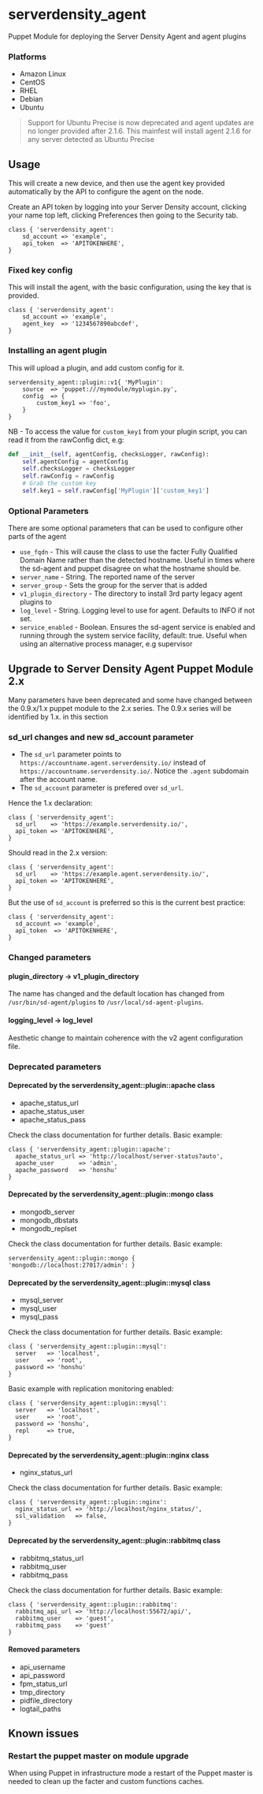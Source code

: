 serverdensity_agent
====================

Puppet Module for deploying the Server Density Agent and agent plugins

### Platforms

* Amazon Linux
* CentOS
* RHEL
* Debian
* Ubuntu

> Support for Ubuntu Precise is now deprecated and agent updates are no longer provided after 2.1.6. This mainfest will install agent 2.1.6 for any server detected as Ubuntu Precise

## Usage

This will create a new device, and then use the agent key provided automatically by the API to configure the agent on the node.

Create an API token by logging into your Server Density account, clicking your name top left, clicking Preferences then going to the Security tab.

```puppet
class { 'serverdensity_agent':
    sd_account => 'example',
    api_token  => 'APITOKENHERE',
}
```

### Fixed key config

This will install the agent, with the basic configuration, using the key that is provided.

```puppet
class { 'serverdensity_agent':
    sd_account => 'example',
    agent_key  => '1234567890abcdef',
}
```

### Installing an agent plugin

This will upload a plugin, and add custom config for it.

```puppet
serverdensity_agent::plugin::v1{ 'MyPlugin':
    source  => 'puppet:///mymodule/myplugin.py',
    config  => {
        custom_key1 => 'foo',
    }
}
```

NB - To access the value for `custom_key1` from your plugin script, you can read it from the rawConfig dict, e.g:

```python
def __init__(self, agentConfig, checksLogger, rawConfig):
    self.agentConfig = agentConfig
    self.checksLogger = checksLogger
    self.rawConfig = rawConfig
    # Grab the custom key
    self.key1 = self.rawConfig['MyPlugin']['custom_key1']
```

### Optional Parameters

There are some optional parameters that can be used to configure other parts of the agent

* `use_fqdn` - This will cause the class to use the facter Fully Qualified Domain Name rather than the detected hostname. Useful in times where the sd-agent and puppet disagree on what the hostname should be.
* `server_name` - String. The reported name of the server
* `server_group` - Sets the group for the server that is added
* `v1_plugin_directory` - The directory to install 3rd party legacy agent plugins to
* `log_level` - String. Logging level to use for agent. Defaults to INFO if not set.
* `service_enabled` - Boolean. Ensures the sd-agent service is enabled and running through the system service facility, default: true. Useful when using an alternative process manager, e.g supervisor

## Upgrade to Server Density Agent Puppet Module 2.x

Many parameters have been deprecated and some have changed between the 0.9.x/1.x puppet module to the 2.x series. The 0.9.x series will be identified by 1.x. in this section

### sd_url changes and new sd_account parameter

- The `sd_url` parameter points to `https://accountname.agent.serverdensity.io/` instead of `https://accountname.serverdensity.io/`. Notice the `.agent` subdomain after the account name.
- The `sd_account` parameter is prefered over `sd_url`.

Hence the 1.x declaration:

```puppet
class { 'serverdensity_agent':
  sd_url    => 'https://example.serverdensity.io/',
  api_token => 'APITOKENHERE',
}
```

Should read in the 2.x version:

```puppet
class { 'serverdensity_agent':
  sd_url    => 'https://example.agent.serverdensity.io/',
  api_token => 'APITOKENHERE',
}
```

But the use of `sd_account` is preferred so this is the current best practice:

```puppet
class { 'serverdensity_agent':
  sd_account => 'example',
  api_token  => 'APITOKENHERE',
}
```

### Changed parameters
#### plugin_directory -> v1_plugin_directory

The name has changed and the default location has changed from `/usr/bin/sd-agent/plugins` to `/usr/local/sd-agent-plugins`.

#### logging_level -> log_level

Aesthetic change to maintain coherence with the v2 agent configuration file.

### Deprecated parameters
#### Deprecated by the serverdensity_agent::plugin::apache class

- apache_status_url
- apache_status_user
- apache_status_pass

Check the class documentation for further details. Basic example:

```puppet
class { 'serverdensity_agent::plugin::apache':
  apache_status_url => 'http://localhost/server-status?auto',
  apache_user       => 'admin',
  apache_password   => 'honshu'
}
```

#### Deprecated by the serverdensity_agent::plugin::mongo class

- mongodb_server
- mongodb_dbstats
- mongodb_replset

Check the class documentation for further details. Basic example:

```puppet
serverdensity_agent::plugin::mongo { 'mongodb://localhost:27017/admin': }
```

#### Deprecated by the serverdensity_agent::plugin::mysql class

- mysql_server
- mysql_user
- mysql_pass

Check the class documentation for further details. Basic example:

```puppet
class { 'serverdensity_agent::plugin::mysql':
  server   => 'localhost',
  user     => 'root',
  password => 'honshu'
}
```

Basic example with replication monitoring enabled:

```puppet
class { 'serverdensity_agent::plugin::mysql':
  server   => 'localhost',
  user     => 'root',
  password => 'honshu',
  repl     => true,
}
```

#### Deprecated by the serverdensity_agent::plugin::nginx class

- nginx_status_url

Check the class documentation for further details. Basic example:

```puppet
class { 'serverdensity_agent::plugin::nginx':
  nginx_status_url => 'http://localhost/nginx_status/',
  ssl_validation   => false,
}
```


#### Deprecated by the serverdensity_agent::plugin::rabbitmq class

- rabbitmq_status_url
- rabbitmq_user
- rabbitmq_pass

Check the class documentation for further details. Basic example:

```puppet
class { 'serverdensity_agent::plugin::rabbitmq':
  rabbitmq_api_url => 'http://localhost:55672/api/',
  rabbitmq_user    => 'guest',
  rabbitmq_pass    => 'guest'
}
```

#### Removed parameters
- api_username
- api_password
- fpm_status_url
- tmp_directory
- pidfile_directory
- logtail_paths


## Known issues

### Restart the puppet master on module upgrade

When using Puppet in infrastructure mode a restart of the Puppet master is needed to clean up the facter and custom functions caches.
